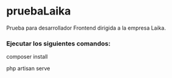 # pruebaLaika
Prueba para desarrollador Frontend dirigida a la empresa Laika.

<h3>Ejecutar los siguientes comandos:</h3>
<p> composer install </p>

<p> php artisan serve </p>
